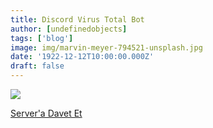 ```yaml
---
title: Discord Virus Total Bot
author: [undefinedobjects]
tags: ['blog']
image: img/marvin-meyer-794521-unsplash.jpg
date: '1922-12-12T10:00:00.000Z'
draft: false
---
```


[![](https://img.youtube.com/vi/fnp5fufJb4I/0.jpg)](https://www.youtube.com/watch?v=fnp5fufJb4I)

[Server'a Davet Et](https://discordbotlist.com/bots/virustotal-7933)